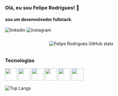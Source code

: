 ### Olá, eu sou Felipe Rodrigues! 👋
#### sou um desenvolvedor fullstack.
![linkedin](https://img.shields.io/badge/LinkedIn-0077B5?style=for-the-badge&logo=linkedin&logoColor=white)
![instagram](https://img.shields.io/badge/Instagram-E4405F?style=for-the-badge&logo=instagram&logoColor=white)

<div style="display: flex; justify-content: center">

![Felipe Rodrigues GitHub stats](https://github-readme-stats.vercel.app/api?username=FelipeRodriguesBonilha&theme=midnight-purple&show_icons=true)

</div>

### Tecnologias
<img src="https://cdn.jsdelivr.net/gh/devicons/devicon@latest/icons/typescript/typescript-original.svg" width="40" height="40"/>      
<img src="https://cdn.jsdelivr.net/gh/devicons/devicon@latest/icons/nestjs/nestjs-original-wordmark.svg" width="40" height="40"/>
<img src="https://cdn.jsdelivr.net/gh/devicons/devicon@latest/icons/angular/angular-plain.svg" width="40" height="40"/>
<img src="https://cdn.jsdelivr.net/gh/devicons/devicon@latest/icons/adonisjs/adonisjs-original.svg" width="40" height="40"/>
<img src="https://cdn.jsdelivr.net/gh/devicons/devicon@latest/icons/git/git-original.svg" width="40" height="40"/>
<img src="https://cdn.jsdelivr.net/gh/devicons/devicon@latest/icons/github/github-original.svg" width="40" height="40"/>
          
          
          

          
          

![Top Langs](https://github-readme-stats.vercel.app/api/top-langs/?username=FelipeRodriguesBonilha&theme=midnight-purple&layout=compact)
